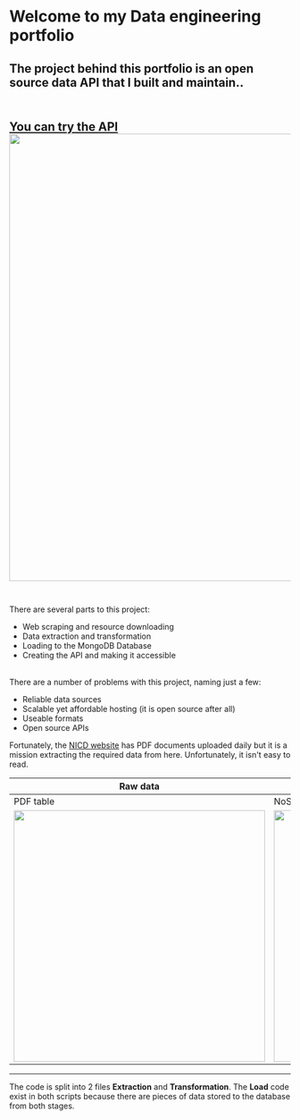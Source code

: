 # Welcome to my Data engineering portfolio
The project behind this portfolio is an open source data API that I built and maintain..
<br></br>
----------------------------------
[__You can try the API__](https://covidza-data.deta.dev/docs)
<img src='API_test.png' width='800'>
<br></br>
-----------------------------------

There are several parts to this project:
 - Web scraping and resource downloading
 - Data extraction and transformation
 - Loading to the MongoDB Database
 - Creating the API and making it accessible
<br></br>

There are a number of problems with this project, naming just a few:
 - Reliable data sources
 - Scalable yet affordable hosting (it is open source after all)
 - Useable formats
 - Open source APIs

Fortunately, the <a href="https://www.nicd.ac.za/">NICD website</a> has PDF documents uploaded daily but it is a mission extracting the required data from here. Unfortunately, it isn't easy to read.


Raw data | Formatted data
---|---
PDF table | NoSQL database record
<img src="PDF%20Data.png" width=450/> | <img src="db_record.png" width=450/>

---------------------------------------
The code is split into 2 files __Extraction__ and __Transformation__. The __Load__ code exist in both scripts because there are pieces of data stored to the database from both stages.
